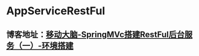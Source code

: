 # AppServiceRestFul
## 博客地址：[移动大脑-SpringMVc搭建RestFul后台服务（一）-环境搭建](http://blog.csdn.net/ywl5320/article/details/78152741)
